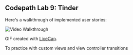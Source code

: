 ## Codepath Lab 9: Tinder
Here's a walkthrough of implemented user stories:

<img src='http://i.imgur.com/lhcmNCw.gif' title='Video Walkthrough' width='' alt='Video Walkthrough' />

GIF created with [LiceCap](http://www.cockos.com/licecap/).

To practice with custom views and view controller transitions
